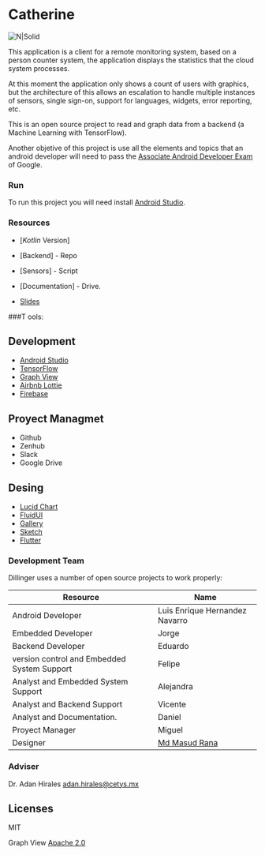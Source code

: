 # Catherine

![N|Solid](http://www.maestriasenensenada.mx/images/modulos/cetys_universidad-logo.png)

This application is a client for a remote monitoring system, based on a person counter system, the application displays the statistics that the cloud system processes.

At this  moment the application only shows a count of users with graphics, but the architecture of this allows an escalation to handle multiple instances of sensors, single sign-on, support for languages, widgets, error reporting, etc.

This is an open source project to read and graph data from a backend (a Machine Learning with TensorFlow).

Another objetive of this project is use all the elements and topics that an android developer will need to pass the [Associate Android Developer Exam](https://developers.google.com/training/certification/associate-android-developer/) of Google.


### Run
To run this project you will need install [Android Studio](https://developer.android.com/studio/).

### Resources

* [*Kotlin* Version]

* [Backend] - Repo
* [Sensors] - Script
* [Documentation] - Drive.
* [Slides](https://docs.google.com/presentation/d/1ZonFMW0jEg3Vclw5XwLQlOT_wUk5ootA-tGuoL0KyrM/edit#slide=id.p)

###T ools:

## Development
  - [Android Studio](https://developer.android.com/studio/)
  - [TensorFlow](https://www.tensorflow.org/)
  - [Graph View](http://www.android-graphview.org/)
  - [Airbnb Lottie](https://airbnb.design/lottie/)
  - [Firebase](https://firebase.google.com)

## Proyect Managmet

  - Github
  - Zenhub
  - Slack
  - Google Drive

## Desing
  - [Lucid Chart](https://www.lucidchart.com/)
  - [FluidUI](https://www.fluidui.com/material)
  - [Gallery](https://material.io/tools/gallery/fluter)
  - [Sketch](https://www.sketchapp.com/)
  - [Flutter](https://flutter.io/)


### Development Team

Dillinger uses a number of open source projects to work properly:

| Resource | Name |
| ------ | ------ |
| Android Developer | Luis Enrique Hernandez Navarro |
| Embedded Developer | Jorge |
| Backend Developer | Eduardo |
| version control and Embedded System Support | Felipe |
| Analyst and Embedded System Support | Alejandra |
| Analyst and Backend Support | Vicente |
| Analyst and Documentation. | Daniel |
| Proyect Manager | Miguel |
| Designer | [Md Masud Rana](https://github.com/maaudrana) |


### Adviser

Dr. Adan Hirales
adan.hirales@cetys.mx 



Licenses
----

MIT

Graph View [Apache 2.0](https://github.com/jjoe64/GraphView/blob/master/license.txt)

